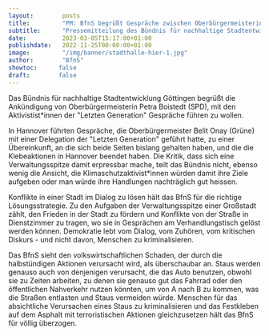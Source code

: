 ```yaml
---
layout:        posts
title:         "PM: BfnS begrüßt Gespräche zwischen Oberbürgermeisterin und 'Letzter Generation'"
subtitle:      "Pressemitteilung des Bündnis für nachhaltige Stadtentwicklung Göttingen"
date:          2023-03-05T15:17:00+01:00
publishdate:   2022-11-25T00:00:00+01:00
image:         "/img/banner/stadthalle-hier-1.jpg"
author:        "BfnS"
showtoc:      false
draft:        false
---
```


Das Bündnis für nachhaltige Stadtentwicklung Göttingen begrüßt die Ankündigung von Oberbürgermeisterin Petra Boistedt (SPD), mit den Aktivistist*innen der "Letzten Generation" Gespräche führen zu wollen. 

In Hannover führten Gespräche, die Oberbürgermeister Belit Onay (Grüne) mit einer Delegation der "Letzten Generation" geführt hatte, zu einer Übereinkunft, an die sich beide Seiten bislang gehalten haben, und die die Klebeaktionen in Hannover beendet haben. Die Kritik, dass sich eine Verwaltungsspitze damit erpressbar mache, teilt das Bündnis nicht, ebenso wenig die Ansicht, die Klimaschutzaktivist*innen würden damit ihre Ziele aufgeben oder man würde ihre Handlungen nachträglich gut heissen.

Konflikte in einer Stadt im Dialog zu lösen hält das BfnS für die richtige Lösungsstrategie. Zu den Aufgaben der Verwaltungsspitze einer Großstadt zählt, den Frieden in der Stadt zu fördern und Konflikte von der Straße in Dienstzimmer zu tragen, wo sie in Gesprächen am Verhandlungstisch gelöst werden können. Demokratie lebt vom Dialog, vom Zuhören, vom kritischen Diskurs - und nicht davon, Menschen zu kriminalisieren.

Das BfnS sieht den volkswirtschaftlichen Schaden, der durch die halbstündigen Aktionen verursacht wird, als überschaubar an. Staus werden genauso auch von denjenigen verursacht, die das Auto benutzen, obwohl sie zu Zeiten arbeiten, zu denen sie genauso gut das Fahrrad oder den öffentlichen Nahverkehr nutzen könnten, um von A nach B zu kommen, was die Straßen entlasten und Staus vermeiden würde. Menschen für das absichtliche Verursachen eines Staus zu kriminalisieren und das Festkleben auf dem Asphalt mit terroristischen Aktionen gleichzusetzen hält das BfnS für völlig überzogen.

